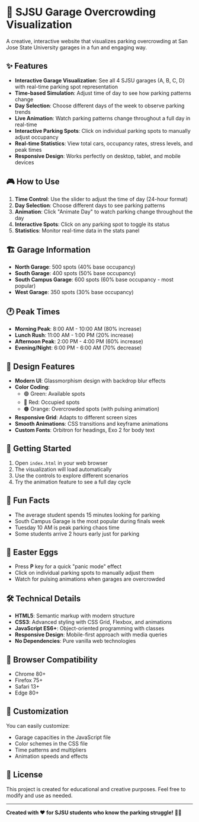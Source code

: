 # 🚗 SJSU Garage Overcrowding Visualization

A creative, interactive website that visualizes parking overcrowding at San Jose State University garages in a fun and engaging way.

## ✨ Features

- **Interactive Garage Visualization**: See all 4 SJSU garages (A, B, C, D) with real-time parking spot representation
- **Time-based Simulation**: Adjust time of day to see how parking patterns change
- **Day Selection**: Choose different days of the week to observe parking trends
- **Live Animation**: Watch parking patterns change throughout a full day in real-time
- **Interactive Parking Spots**: Click on individual parking spots to manually adjust occupancy
- **Real-time Statistics**: View total cars, occupancy rates, stress levels, and peak times
- **Responsive Design**: Works perfectly on desktop, tablet, and mobile devices

## 🎮 How to Use

1. **Time Control**: Use the slider to adjust the time of day (24-hour format)
2. **Day Selection**: Choose different days to see parking patterns
3. **Animation**: Click "Animate Day" to watch parking change throughout the day
4. **Interactive Spots**: Click on any parking spot to toggle its status
5. **Statistics**: Monitor real-time data in the stats panel

## 🏗️ Garage Information

- **North Garage**: 500 spots (40% base occupancy)
- **South Garage**: 400 spots (50% base occupancy)  
- **South Campus Garage**: 600 spots (60% base occupancy - most popular)
- **West Garage**: 350 spots (30% base occupancy)

## 🕐 Peak Times

- **Morning Peak**: 8:00 AM - 10:00 AM (80% increase)
- **Lunch Rush**: 11:00 AM - 1:00 PM (20% increase)
- **Afternoon Peak**: 2:00 PM - 4:00 PM (60% increase)
- **Evening/Night**: 6:00 PM - 6:00 AM (70% decrease)

## 🎨 Design Features

- **Modern UI**: Glassmorphism design with backdrop blur effects
- **Color Coding**: 
  - 🟢 Green: Available spots
  - 🔴 Red: Occupied spots
  - 🟠 Orange: Overcrowded spots (with pulsing animation)
- **Responsive Grid**: Adapts to different screen sizes
- **Smooth Animations**: CSS transitions and keyframe animations
- **Custom Fonts**: Orbitron for headings, Exo 2 for body text

## 🚀 Getting Started

1. Open `index.html` in your web browser
2. The visualization will load automatically
3. Use the controls to explore different scenarios
4. Try the animation feature to see a full day cycle

## 🎯 Fun Facts

- The average student spends 15 minutes looking for parking
- South Campus Garage is the most popular during finals week
- Tuesday 10 AM is peak parking chaos time
- Some students arrive 2 hours early just for parking

## 🎁 Easter Eggs

- Press **P** key for a quick "panic mode" effect
- Click on individual parking spots to manually adjust them
- Watch for pulsing animations when garages are overcrowded

## 🛠️ Technical Details

- **HTML5**: Semantic markup with modern structure
- **CSS3**: Advanced styling with CSS Grid, Flexbox, and animations
- **JavaScript ES6+**: Object-oriented programming with classes
- **Responsive Design**: Mobile-first approach with media queries
- **No Dependencies**: Pure vanilla web technologies

## 📱 Browser Compatibility

- Chrome 80+
- Firefox 75+
- Safari 13+
- Edge 80+

## 🎨 Customization

You can easily customize:
- Garage capacities in the JavaScript file
- Color schemes in the CSS file
- Time patterns and multipliers
- Animation speeds and effects

## 📄 License

This project is created for educational and creative purposes. Feel free to modify and use as needed.

---

**Created with ❤️ for SJSU students who know the parking struggle!** 🚗💨
